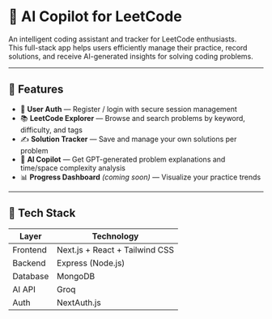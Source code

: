 # 🧠 AI Copilot for LeetCode

An intelligent coding assistant and tracker for LeetCode enthusiasts.  
This full-stack app helps users efficiently manage their practice, record solutions, and receive AI-generated insights for solving coding problems.

---

## 🚀 Features

- 🔐 **User Auth** — Register / login with secure session management
- 📚 **LeetCode Explorer** — Browse and search problems by keyword, difficulty, and tags
- ✍️ **Solution Tracker** — Save and manage your own solutions per problem
- 🤖 **AI Copilot** — Get GPT-generated problem explanations and time/space complexity analysis
- 📊 **Progress Dashboard** _(coming soon)_ — Visualize your practice trends

---

## 🧰 Tech Stack

| Layer     | Technology        |
|-----------|-------------------|
| Frontend  | Next.js + React + Tailwind CSS |
| Backend   | Express (Node.js)  |
| Database  | MongoDB |
| AI API    | Groq |
| Auth      | NextAuth.js|
